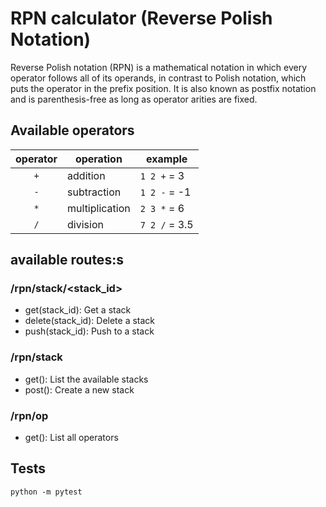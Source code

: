 # RPN calculator (Reverse Polish Notation)

Reverse Polish notation (RPN) is a mathematical notation in which every operator follows all of its operands, in contrast to Polish notation, which puts the operator in the prefix position. It is also known as postfix notation and is parenthesis-free as long as operator arities are fixed.

## Available operators

operator | operation                    | example
:-------:|------------------------------|------------
`+`      | addition                     | `1 2 +` = 3
`-`      | subtraction                  | `1 2 -` = -1
`*`      | multiplication               | `2 3 *` = 6
`/`      | division                     | `7 2 /` = 3.5

## available routes:s

### /rpn/stack/<stack_id>
* get(stack_id): Get a stack
* delete(stack_id): Delete a stack
* push(stack_id): Push to a stack

### /rpn/stack
* get(): List the available stacks
* post(): Create a new stack

### /rpn/op
* get(): List all operators

## Tests
```
python -m pytest
```